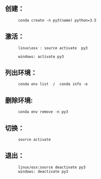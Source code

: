 ## 创建：
          conda create -n py3(name) python=3.5


## 激活：
          linux\osx : source activate  py3

          windows: activate py3

## 列出环境：
          conda env list  /  conda info -e

## 删除环境: 
          conda env remove -n py3

## 切换：
          source activate

## 退出：
          linux/osx:source deactivate py3
          windows: deactivate py3
